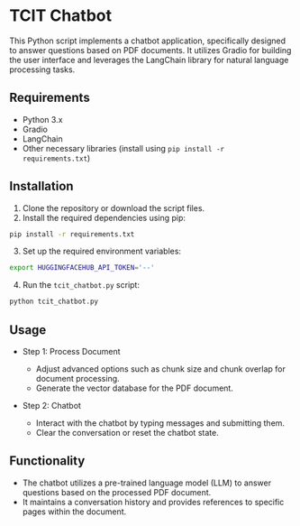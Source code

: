 

# TCIT Chatbot

This Python script implements a chatbot application, specifically designed to answer questions based on PDF documents. It utilizes Gradio for building the user interface and leverages the LangChain library for natural language processing tasks.

## Requirements

- Python 3.x
- Gradio
- LangChain
- Other necessary libraries (install using `pip install -r requirements.txt`)

## Installation

1. Clone the repository or download the script files.
2. Install the required dependencies using pip:

```bash
pip install -r requirements.txt
```

3. Set up the required environment variables:

```bash
export HUGGINGFACEHUB_API_TOKEN='--'
```

4. Run the `tcit_chatbot.py` script:

```bash
python tcit_chatbot.py
```

## Usage

- Step 1: Process Document
    - Adjust advanced options such as chunk size and chunk overlap for document processing.
    - Generate the vector database for the PDF document.

- Step 2: Chatbot
    - Interact with the chatbot by typing messages and submitting them.
    - Clear the conversation or reset the chatbot state.

## Functionality

- The chatbot utilizes a pre-trained language model (LLM) to answer questions based on the processed PDF document.
- It maintains a conversation history and provides references to specific pages within the document.

